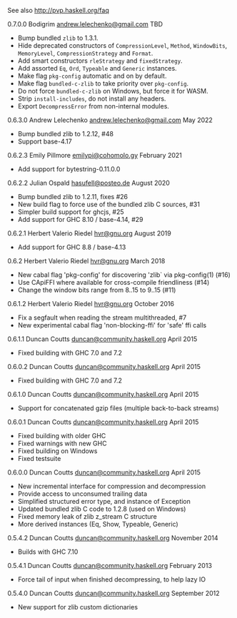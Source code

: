 See also http://pvp.haskell.org/faq

0.7.0.0 Bodigrim <andrew.lelechenko@gmail.com> TBD

 * Bump bundled `zlib` to 1.3.1.
 * Hide deprecated constructors of `CompressionLevel`, `Method`, `WindowBits`,
   `MemoryLevel`, `CompressionStrategy` and `Format`.
 * Add smart constructors `rleStrategy` and `fixedStrategy`.
 * Add assorted `Eq`, `Ord`, `Typeable` and `Generic` instances.
 * Make flag `pkg-config` automatic and on by default.
 * Make flag `bundled-c-zlib` to take priority over `pkg-config`.
 * Do not force `bundled-c-zlib` on Windows, but force it for WASM.
 * Strip `install-includes`, do not install any headers.
 * Export `DecompressError` from non-internal modules.

0.6.3.0 Andrew Lelechenko <andrew.lelechenko@gmail.com> May 2022

 * Bump bundled zlib to 1.2.12, #48
 * Support base-4.17

0.6.2.3 Emily Pillmore <emilypi@cohomolo.gy> February 2021

 * Add support for bytestring-0.11.0.0

0.6.2.2 Julian Ospald <hasufell@posteo.de> August 2020

 * Bump bundled zlib to 1.2.11, fixes #26
 * New build flag to force use of the bundled zlib C sources, #31
 * Simpler build support for ghcjs, #25
 * Add support for GHC 8.10 / base-4.14, #29

0.6.2.1 Herbert Valerio Riedel <hvr@gnu.org> August 2019

 * Add support for GHC 8.8 / base-4.13

0.6.2 Herbert Valerio Riedel <hvr@gnu.org> March 2018

 * New cabal flag 'pkg-config' for discovering 'zlib` via pkg-config(1) (#16)
 * Use CApiFFI where available for cross-compile friendliness (#14)
 * Change the window bits range from 8..15 to 9..15 (#11)

0.6.1.2 Herbert Valerio Riedel <hvr@gnu.org> October 2016

 * Fix a segfault when reading the stream multithreaded, #7
 * New experimental cabal flag 'non-blocking-ffi' for 'safe' ffi calls

0.6.1.1 Duncan Coutts <duncan@community.haskell.org> April 2015

 * Fixed building with GHC 7.0 and 7.2

0.6.0.2 Duncan Coutts <duncan@community.haskell.org> April 2015

 * Fixed building with GHC 7.0 and 7.2

0.6.1.0 Duncan Coutts <duncan@community.haskell.org> April 2015

 * Support for concatenated gzip files (multiple back-to-back streams)

0.6.0.1 Duncan Coutts <duncan@community.haskell.org> April 2015

 * Fixed building with older GHC
 * Fixed warnings with new GHC
 * Fixed building on Windows
 * Fixed testsuite

0.6.0.0 Duncan Coutts <duncan@community.haskell.org> April 2015

 * New incremental interface for compression and decompression
 * Provide access to unconsumed trailing data
 * Simplified structured error type, and instance of Exception
 * Updated bundled zlib C code to 1.2.8 (used on Windows)
 * Fixed memory leak of zlib z_stream C structure
 * More derived instances (Eq, Show, Typeable, Generic)

0.5.4.2 Duncan Coutts <duncan@community.haskell.org> November 2014

 * Builds with GHC 7.10

0.5.4.1 Duncan Coutts <duncan@community.haskell.org> February 2013

 * Force tail of input when finished decompressing, to help lazy IO

0.5.4.0 Duncan Coutts <duncan@community.haskell.org> September 2012

 * New support for zlib custom dictionaries
